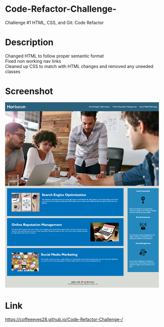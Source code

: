 # Code-Refactor-Challenge-
Challenge #1 HTML, CSS, and Git: Code Refactor 

# Description 
Changed HTML to follow proper semantic format
<br>
Fixed non working nav links
<br>
Cleaned up CSS to match with HTML changes and removed any uneeded classes







# Screenshot
<img src="assets\images\webopage screenshot.png"> 



# Link
<a href="https://coffeeeyes28.github.io/Code-Refactor-Challenge-/">https://coffeeeyes28.github.io/Code-Refactor-Challenge-/</a>